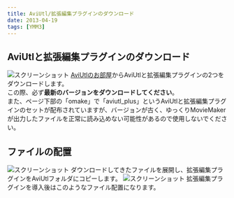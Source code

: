 ```yaml
---
title: AviUtl/拡張編集プラグインのダウンロード
date: 2013-04-19
tags: [YMM3]
---
```

## AviUtlと拡張編集プラグインのダウンロード
![スクリーンショット](h201341925739519-1.jpg)
[AviUtlのお部屋](http://spring-fragrance.mints.ne.jp/aviutl/)からAviUtlと拡張編集プラグインの2つをダウンロードします。  
この際、必ず**最新のバージョンをダウンロードしてください**。  
また、ページ下部の「omake」で「aviutl_plus」というAviUtlと拡張編集プラグインのセットが配布されていますが、バージョンが古く、ゆっくりMovieMakerが出力したファイルを正常に読み込めない可能性があるので使用しないでください。

## ファイルの配置
![スクリーンショット](h201341925739519-2.jpg)
ダウンロードしてきたファイルを展開し、拡張編集プラグインをAviUtlフォルダにコピーします。
![スクリーンショット](h201341925739519-3.jpg)
拡張編集プラグインを導入後はこのようなファイル配置になります。
